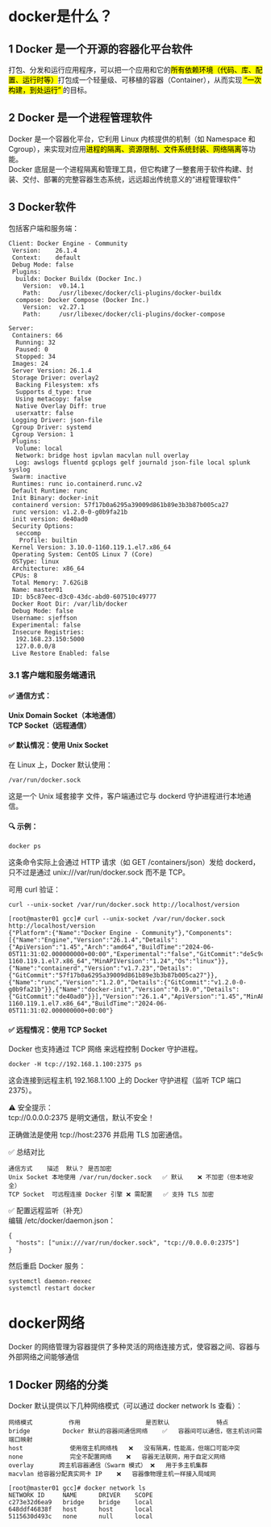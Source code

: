 # docker是什么？<br>
## 1 Docker 是一个开源的容器化平台软件<br>
打包、分发和运行应用程序，可以把一个应用和它的<mark>所有依赖环境（代码、库、配置、运行时等）</mark>打包成一个轻量级、可移植的容器（Container），从而实现<mark> “一次构建，到处运行” </mark> 的目标。<br>
## 2 Docker 是一个进程管理软件<br>
Docker 是一个容器化平台，它利用 Linux 内核提供的机制（如 Namespace 和 Cgroup），来实现对应用<mark>进程的隔离、资源限制、文件系统封装、网络隔离</mark>等功能。<br>
Docker 底层是一个进程隔离和管理工具，但它构建了一整套用于软件构建、封装、交付、部署的完整容器生态系统，远远超出传统意义的“进程管理软件”<br>
## 3 Docker软件<br>
包括客户端和服务端：
```
Client: Docker Engine - Community
 Version:    26.1.4
 Context:    default
 Debug Mode: false
 Plugins:
  buildx: Docker Buildx (Docker Inc.)
    Version:  v0.14.1
    Path:     /usr/libexec/docker/cli-plugins/docker-buildx
  compose: Docker Compose (Docker Inc.)
    Version:  v2.27.1
    Path:     /usr/libexec/docker/cli-plugins/docker-compose
```
```
Server:
 Containers: 66
  Running: 32
  Paused: 0
  Stopped: 34
 Images: 24
 Server Version: 26.1.4
 Storage Driver: overlay2
  Backing Filesystem: xfs
  Supports d_type: true
  Using metacopy: false
  Native Overlay Diff: true
  userxattr: false
 Logging Driver: json-file
 Cgroup Driver: systemd
 Cgroup Version: 1
 Plugins:
  Volume: local
  Network: bridge host ipvlan macvlan null overlay
  Log: awslogs fluentd gcplogs gelf journald json-file local splunk syslog
 Swarm: inactive
 Runtimes: runc io.containerd.runc.v2
 Default Runtime: runc
 Init Binary: docker-init
 containerd version: 57f17b0a6295a39009d861b89e3b3b87b005ca27
 runc version: v1.2.0-0-g0b9fa21b
 init version: de40ad0
 Security Options:
  seccomp
   Profile: builtin
 Kernel Version: 3.10.0-1160.119.1.el7.x86_64
 Operating System: CentOS Linux 7 (Core)
 OSType: linux
 Architecture: x86_64
 CPUs: 8
 Total Memory: 7.62GiB
 Name: master01
 ID: b5c87eec-d3c0-43dc-abd0-607510c49777
 Docker Root Dir: /var/lib/docker
 Debug Mode: false
 Username: sjeffson
 Experimental: false
 Insecure Registries:
  192.168.23.150:5000
  127.0.0.0/8
 Live Restore Enabled: false
```
### 3.1 客户端和服务端通讯<br>
#### ✅ 通信方式：<br>
**Unix Domain Socket（本地通信）**<br>
**TCP Socket（远程通信）**<br>

#### ✅ 默认情况：使用 Unix Socket<br>
在 Linux 上，Docker 默认使用：<br>
```
/var/run/docker.sock
```
这是一个 Unix 域套接字 文件，客户端通过它与 dockerd 守护进程进行本地通信。<br>

#### 🔍 示例：<br>
```
docker ps
```
这条命令实际上会通过 HTTP 请求（如 GET /containers/json）发给 dockerd，只不过是通过 unix:///var/run/docker.sock 而不是 TCP。<br>

可用 curl 验证：<br>
```
curl --unix-socket /var/run/docker.sock http://localhost/version

[root@master01 gcc]# curl --unix-socket /var/run/docker.sock http://localhost/version
{"Platform":{"Name":"Docker Engine - Community"},"Components":[{"Name":"Engine","Version":"26.1.4","Details":{"ApiVersion":"1.45","Arch":"amd64","BuildTime":"2024-06-05T11:31:02.000000000+00:00","Experimental":"false","GitCommit":"de5c9cf","GoVersion":"go1.21.11","KernelVersion":"3.10.0-1160.119.1.el7.x86_64","MinAPIVersion":"1.24","Os":"linux"}},{"Name":"containerd","Version":"v1.7.23","Details":{"GitCommit":"57f17b0a6295a39009d861b89e3b3b87b005ca27"}},{"Name":"runc","Version":"1.2.0","Details":{"GitCommit":"v1.2.0-0-g0b9fa21b"}},{"Name":"docker-init","Version":"0.19.0","Details":{"GitCommit":"de40ad0"}}],"Version":"26.1.4","ApiVersion":"1.45","MinAPIVersion":"1.24","GitCommit":"de5c9cf","GoVersion":"go1.21.11","Os":"linux","Arch":"amd64","KernelVersion":"3.10.0-1160.119.1.el7.x86_64","BuildTime":"2024-06-05T11:31:02.000000000+00:00"}
```

#### ✅ 远程情况：使用 TCP Socket<br>
Docker 也支持通过 TCP 网络 来远程控制 Docker 守护进程。<br>
```
docker -H tcp://192.168.1.100:2375 ps
```
这会连接到远程主机 192.168.1.100 上的 Docker 守护进程（监听 TCP 端口 2375）。<br>

⚠️ 安全提示：<br>
tcp://0.0.0.0:2375 是明文通信，默认不安全！<br>

正确做法是使用 tcp://host:2376 并启用 TLS 加密通信。<br>

✅ 总结对比<br>
```
通信方式	描述	默认？	是否加密
Unix Socket	本地使用 /var/run/docker.sock	✅ 默认	❌ 不加密（但本地安全）
TCP Socket	可远程连接 Docker 引擎	❌ 需配置	✅ 支持 TLS 加密
```
✅ 配置远程监听（补充）<br>
编辑 /etc/docker/daemon.json：<br>
```
{
  "hosts": ["unix:///var/run/docker.sock", "tcp://0.0.0.0:2375"]
}
```
然后重启 Docker 服务：<br>
```
systemctl daemon-reexec
systemctl restart docker
```
# docker网络<br>
Docker 的网络管理为容器提供了多种灵活的网络连接方式，使容器之间、容器与外部网络之间能够通信<br>
## 1 Docker 网络的分类<br>
Docker 默认提供以下几种网络模式（可以通过 docker network ls 查看）：<br>
```
网络模式	      作用	              是否默认	           特点
bridge	       Docker 默认的容器间通信网络	✅	容器间可以通信，宿主机访问需端口映射
host	         使用宿主机网络栈	❌	没有隔离，性能高，但端口可能冲突
none	         完全不配置网络	❌	容器无法联网，用于自定义网络
overlay	      跨主机容器通信（Swarm 模式）	❌	用于多主机集群
macvlan	给容器分配真实网卡 IP	❌	容器像物理主机一样接入局域网
```
```
[root@master01 gcc]# docker network ls
NETWORK ID     NAME      DRIVER    SCOPE
c273e32d6ea9   bridge    bridge    local
648ddf46838f   host      host      local
5115630d493c   none      null      local
```
